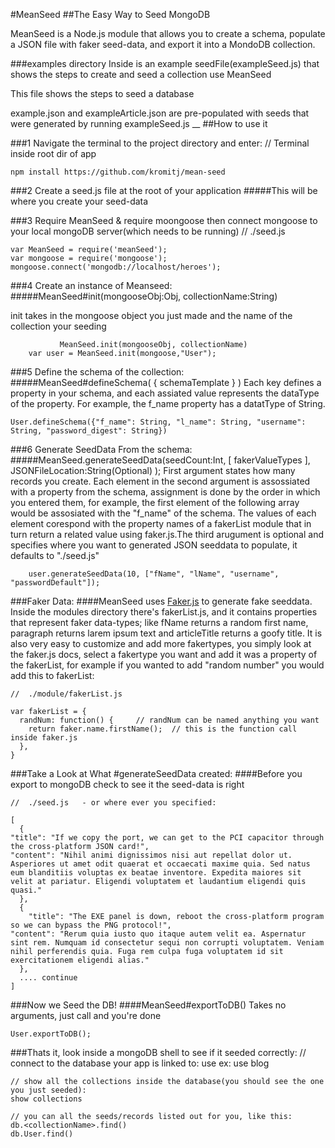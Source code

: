 #MeanSeed
##The Easy Way to Seed MongoDB


MeanSeed is a Node.js module that allows you to create a schema, populate a JSON file with faker seed-data, and export it into a MondoDB collection.

###examples directory
Inside is an example seedFile(exampleSeed.js) that shows the steps to create and seed a collection use MeanSeed

This file shows the steps to seed a database

example.json and exampleArticle.json are pre-populated with seeds that were generated by running exampleSeed.js
__
##How to use it

###1 Navigate the terminal to the project directory and enter:
    // Terminal inside root dir of app
    
    npm install https://github.com/kromitj/mean-seed

###2 Create a seed.js file at the root of your application
#####This will be where you create your seed-data



###3 Require MeanSeed & require moongoose then connect mongoose to your local mongoDB server(which needs to be running)
    // ./seed.js
    
    var MeanSeed = require('meanSeed');
    var mongoose = require('mongoose');
    mongoose.connect('mongodb://localhost/heroes');

###4 Create an instance of Meanseed:
#####MeanSeed#init(mongooseObj:Obj, collectionName:String)
 
 init takes in the mongoose object you just made and the name of the collection your seeding    
     
              
               MeanSeed.init(mongooseObj, collectionName)
        var user = MeanSeed.init(mongoose,"User");

###5 Define the schema of the collection:
#####MeanSeed#defineSchema( { schemaTemplate } )
Each key defines a property in your schema, and each assiated value represents the dataType of the property. For example, the f_name property has a datatType of String.
    
    User.defineSchema({"f_name": String, "l_name": String, "username": String, "password_digest": String})



###6	Generate SeedData From the schema:
#####MeanSeed.generateSeedData(seedCount:Int, [ fakerValueTypes ], JSONFileLocation:String(Optional) );
First argument states how many records you create. Each element in the second argument is assossiated with a property from the schema, assignment is done by the order in which you entered them, for example, the first element of the following array would be assosiated with the "f_name" of the schema. The values of each element corespond with the property names of a fakerList module that in turn return a related value using faker.js.The third arugument is optional and specifies where you want to generated JSON seeddata to populate, it defaults to  "./seed.js"		

		user.generateSeedData(10, ["fName", "lName", "username", "passwordDefault"]);


###Faker Data:
####MeanSeed uses [Faker.js](https://github.com/Marak/faker.js "Faker.js") to generate fake seeddata. 
Inside the modules directory there's fakerList.js, and it contains properties that represent faker data-types; like fName returns a random first name, paragraph returns larem ipsum text and articleTitle returns a goofy title. It is also very easy to customize and add more fakertypes, you simply look at the faker.js docs, select a fakertype you want and add it was a property of the fakerList, for example if you wanted to add "random number" you would add this to fakerList:
   
    //  ./module/fakerList.js
    
    var fakerList = {
      randNum: function() {     // randNum can be named anything you want
        return faker.name.firstName();  // this is the function call inside faker.js
      },	
    }

###Take a Look at What #generateSeedData created:
####Before you export to mongoDB check to see it the seed-data is right

    //  ./seed.js 	- or where ever you specified:

	[
      {
    "title": "If we copy the port, we can get to the PCI capacitor through the cross-platform JSON card!",
    "content": "Nihil animi dignissimos nisi aut repellat dolor ut. Asperiores ut amet odit quaerat et occaecati maxime quia. Sed natus eum blanditiis voluptas ex beatae inventore. Expedita maiores sit velit at pariatur. Eligendi voluptatem et laudantium eligendi quis quasi."
      },
      {
        "title": "The EXE panel is down, reboot the cross-platform program so we can bypass the PNG protocol!",
    "content": "Rerum quia iusto quo itaque autem velit ea. Aspernatur sint rem. Numquam id consectetur sequi non corrupti voluptatem. Veniam nihil perferendis quia. Fuga rem culpa fuga voluptatem id sit exercitationem eligendi alias."
      }, 
      .... continue
    ]
    
###Now we Seed the DB!
####MeanSeed#exportToDB() 
Takes no arguments, just call and you're done

    User.exportToDB();
    
###Thats it, look inside a mongoDB shell to see if it seeded correctly:
    // connect to the database your app is linked to:
    use <databaseName> 
    ex:
    use blog
    
    // show all the collections inside the database(you should see the one you just seeded):
    show collections
    
    // you can all the seeds/records listed out for you, like this:
    db.<collectionName>.find()
    db.User.find()
      